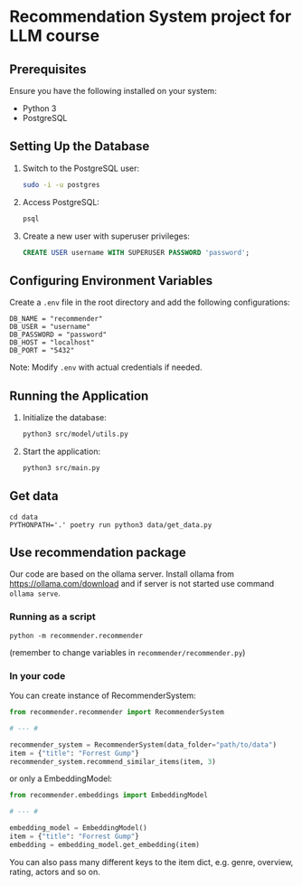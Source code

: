 # Recommendation System project for LLM course

## Prerequisites

Ensure you have the following installed on your system:
* Python 3
* PostgreSQL

## Setting Up the Database

1. Switch to the PostgreSQL user:
   ```sh
   sudo -i -u postgres
   ```
2. Access PostgreSQL:
   ```sh
   psql
   ```
3. Create a new user with superuser privileges:
   ```sql
   CREATE USER username WITH SUPERUSER PASSWORD 'password';
   ```

## Configuring Environment Variables

Create a `.env` file in the root directory and add the following configurations:

```env
DB_NAME = "recommender"
DB_USER = "username"
DB_PASSWORD = "password"
DB_HOST = "localhost"
DB_PORT = "5432"
```

Note: Modify `.env` with actual credentials if needed.

## Running the Application
1. Initialize the database:
   ```sh
   python3 src/model/utils.py
   ```
2. Start the application:
   ```sh
   python3 src/main.py
   ```

## Get data
```shell
cd data
PYTHONPATH='.' poetry run python3 data/get_data.py
```

## Use recommendation package
Our code are based on the ollama server. Install ollama from https://ollama.com/download and if server is not started use command `ollama serve`.

### Running as a script
```shell
python -m recommender.recommender
```
(remember to change variables in `recommender/recommender.py`)

### In your code
You can create instance of RecommenderSystem:
```python
from recommender.recommender import RecommenderSystem

# --- #

recommender_system = RecommenderSystem(data_folder="path/to/data")
item = {"title": "Forrest Gump"}
recommender_system.recommend_similar_items(item, 3)
```

or only a EmbeddingModel:
```python
from recommender.embeddings import EmbeddingModel

# --- #

embedding_model = EmbeddingModel()
item = {"title": "Forrest Gump"}
embedding = embedding_model.get_embedding(item)
```

You can also pass many different keys to the item dict, e.g. genre, overview, rating, actors and so on.